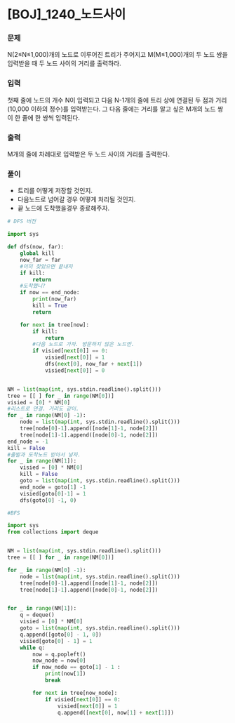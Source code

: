 # [BOJ]_1240_노드사이

### 문제

N(2≤N≤1,000)개의 노드로 이루어진 트리가 주어지고 M(M≤1,000)개의 두 노드 쌍을 입력받을 때 두 노드 사이의 거리를 출력하라.

### 입력

첫째 줄에 노드의 개수 N이 입력되고 다음 N-1개의 줄에 트리 상에 연결된 두 점과 거리(10,000 이하의 정수)를 입력받는다. 그 다음 줄에는 거리를 알고 싶은 M개의 노드 쌍이 한 줄에 한 쌍씩 입력된다.

### 출력

M개의 줄에 차례대로 입력받은 두 노드 사이의 거리를 출력한다.

### 풀이

- 트리를 어떻게 저장할 것인지.
- 다음노드로 넘어갈 경우 어떻게 처리될 것인지.
- 끝 노드에 도착했을경우 종료해주자.

```python
# DFS 버전

import sys

def dfs(now, far):
    global kill
    now_far = far
    #이미 찾았으면 끝내자
    if kill:
        return
	#도착했니?
    if now == end_node:
        print(now_far)
        kill = True
        return

    for next in tree[now]:
        if kill:
            return
		#다음 노드로 가자. 방문하지 않은 노드만.
        if visied[next[0]] == 0:
            visied[next[0]] = 1
            dfs(next[0], now_far + next[1])
            visied[next[0]] = 0


NM = list(map(int, sys.stdin.readline().split()))
tree = [[ ] for _ in range(NM[0])]
visied = [0] * NM[0]
#리스트로 연결. 거리도 같이.
for _ in range(NM[0] -1):
    node = list(map(int, sys.stdin.readline().split()))
    tree[node[0]-1].append([node[1]-1, node[2]])
    tree[node[1]-1].append([node[0]-1, node[2]])
end_node = -1
kill = False
#출발과 도착노드 받아서 넣자.
for _ in range(NM[1]):
    visied = [0] * NM[0]
    kill = False
    goto = list(map(int, sys.stdin.readline().split()))
    end_node = goto[1] -1
    visied[goto[0]-1] = 1
    dfs(goto[0] -1, 0)
```

```python
#BFS

import sys
from collections import deque


NM = list(map(int, sys.stdin.readline().split()))
tree = [[ ] for _ in range(NM[0])]

for _ in range(NM[0] -1):
    node = list(map(int, sys.stdin.readline().split()))
    tree[node[0]-1].append([node[1]-1, node[2]])
    tree[node[1]-1].append([node[0]-1, node[2]])


for _ in range(NM[1]):
    q = deque()
    visied = [0] * NM[0]
    goto = list(map(int, sys.stdin.readline().split()))
    q.append([goto[0] - 1, 0])
    visied[goto[0] - 1] = 1
    while q:
        now = q.popleft()
        now_node = now[0]
        if now_node == goto[1] - 1 :
            print(now[1])
            break

        for next in tree[now_node]:
            if visied[next[0]] == 0:
                visied[next[0]] = 1
                q.append([next[0], now[1] + next[1]])
```



